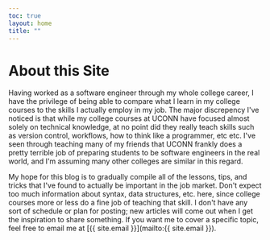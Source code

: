 ```yaml
---
toc: true
layout: home
title: ""
---
```


# About this Site

Having worked as a software engineer through my whole college career, I have the privilege of being able to compare what I learn in my college courses to the skills I actually employ in my job. The major discrepency I've noticed is that while my college courses at UCONN have focused almost solely on technical knowledge, at no point did they really teach skills such as version control, workflows, how to think like a programmer, etc etc. I've seen through teaching many of my friends that UCONN frankly does a pretty terrible job of preparing students to be software engineers in the real world, and I'm assuming many other colleges are similar in this regard.

My hope for this blog is to gradually compile all of the lessons, tips, and tricks that I've found to actually be important in the job market. Don't expect too much information about syntax, data structures, etc. here, since college courses more or less do a fine job of teaching that skill. I don't have any sort of schedule or plan for posting; new articles will come out when I get the inspiration to share something. If you want me to cover a specific topic, feel free to email me at [{{ site.email }}](mailto:{{ site.email }}).
